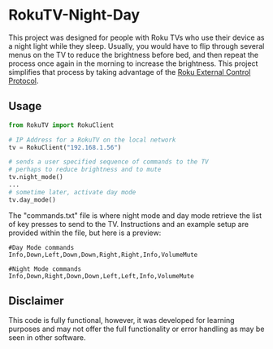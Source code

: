 # RokuTV-Night-Day

This project was designed for people with Roku TVs who use their device as a night light while they sleep. Usually, you would have to flip through several menus on the TV to reduce the brightness before bed, and then repeat the process once again in the morning to increase the brightness. This project simplifies that process by taking advantage of the [Roku External Control Protocol](https://developer.roku.com/docs/developer-program/debugging/external-control-api.md).


## Usage

```python
from RokuTV import RokuClient

# IP Address for a RokuTV on the local network
tv = RokuClient("192.168.1.56")

# sends a user specified sequence of commands to the TV
# perhaps to reduce brightness and to mute
tv.night_mode()
...
# sometime later, activate day mode
tv.day_mode()

```
The "commands.txt" file is where night mode and day mode retrieve the list of key presses to send to the TV. Instructions and an example setup are provided within the file, but here is a preview: 

```
#Day Mode commands
Info,Down,Left,Down,Down,Right,Right,Info,VolumeMute

#Night Mode commands
Info,Down,Right,Down,Down,Left,Left,Info,VolumeMute
```



## Disclaimer

This code is fully functional, however, it was developed for learning purposes and may not offer the full functionality or error handling as may be seen in other software.
